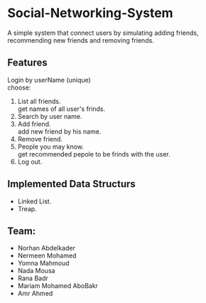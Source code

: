 # Social-Networking-System
A simple system that connect users by simulating adding friends, recommending new friends and removing friends.

## Features
Login by userName (unique)<br />
choose:<br />
1. List all friends.<br />
get names of all user's frinds.
2. Search by user name.
3. Add friend.<br />
add new friend by his name.
4. Remove friend.
5. People you may know.<br />
get recommended pepole to be frinds with the user.
6. Log out.
      
      
## Implemented Data Structurs
* Linked List.
* Treap.
   
   
   
## Team:
* Norhan Abdelkader
* Nermeen Mohamed
* Yomna Mahmoud
* Nada Mousa
* Rana Badr
* Mariam Mohamed AboBakr
* Amr Ahmed
